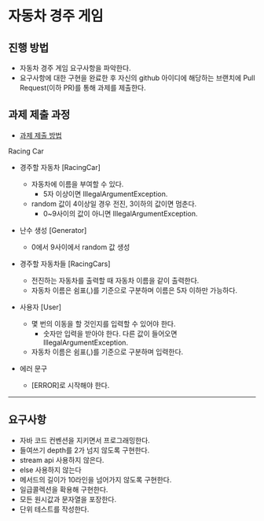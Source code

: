# 자동차 경주 게임
## 진행 방법
* 자동차 경주 게임 요구사항을 파악한다.
* 요구사항에 대한 구현을 완료한 후 자신의 github 아이디에 해당하는 브랜치에 Pull Request(이하 PR)를 통해 과제를 제출한다.

## 과제 제출 과정
* [과제 제출 방법](https://github.com/next-step/nextstep-docs/tree/master/precourse)

Racing Car
* 경주할 자동차 [RacingCar]
  * 자동차에 이름을 부여할 수 있다.
    * 5자 이상이면 IllegalArgumentException.
  * random 값이 4이상일 경우 전진, 3이하의 값이면 멈춘다.
    * 0~9사이의 값이 아니면 IllegalArgumentException.

* 난수 생성 [Generator]
  * 0에서 9사이에서 random 값 생성

* 경주할 자동차들 [RacingCars]
  * 전진하는 자동차를 출력할 때 자동차 이름을 같이 출력한다.
  * 자동차 이름은 쉼표(,)를 기준으로 구분하며 이름은 5자 이하만 가능하다.


* 사용자 [User]
  * 몇 번의 이동을 할 것인지를 입력할 수 있어야 한다.
    * 숫자만 입력을 받아야 한다. 다른 값이 들어오면 IllegalArgumentException.
  * 자동차 이름은 쉼표(,)를 기준으로 구분하며 입력한다.

* 에러 문구
  * [ERROR]로 시작해야 한다.
  
---

## 요구사항
* 자바 코드 컨벤션을 지키면서 프로그래밍한다.
* 들여쓰기 depth를 2가 넘지 않도록 구현한다.
* stream api 사용하지 않은다.
* else 사용하지 않는다
* 메서드의 길이가 10라인을 넘어가지 않도록 구현한다.
* 일급콜렉션을 확용해 구현한다.
* 모든 원시값과 문자열을 포장한다.
* 단위 테스트를 작성한다.
